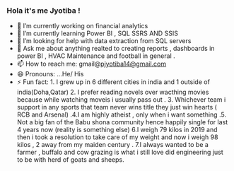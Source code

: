 ### Hola it's me Jyotiba  ! 

- 🔭 I’m currently working on financial analytics 
- 🌱 I’m currently learning Power BI , SQL SSRS AND SSIS 
- 🤔 I’m looking for help with data extraction from SQL servers 
- 💬 Ask me about anything realted to creating reports , dashboards in power BI , HVAC Maintenance and football in general . 
- 📫 How to reach me: gmail@pjyotiba14@gmail.com
- 😄 Pronouns: ...He/ His
- ⚡ Fun fact: 1. I grew up in 6 different cities in india and 1 outside of india(Doha,Qatar) 2. I prefer reading novels over wacthing movies because while watching moveis i usually pass out . 3. Whichever team i support in any sports that team never wins title they just win hearts ( RCB and Arsenal) .4.I am highly atheist , only when i want something  .5. Not a big fan of the Babu shona community hence happily single for last 4 years now (reality is something else)  6.I weigh 79 kilos in 2019 and then i took a resolution to take care of my weight and now i weigh 98 kilos , 2 away from my maiden century .  7.I always wanted to be a farmer , buffalo and cow grazing is what i still love did engineering just to be with herd of goats and sheeps.
